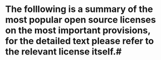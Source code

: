 # The folllowing is a summary of the most popular open source licenses on the most important provisions, for the detailed text please refer to the relevant license itself.#
